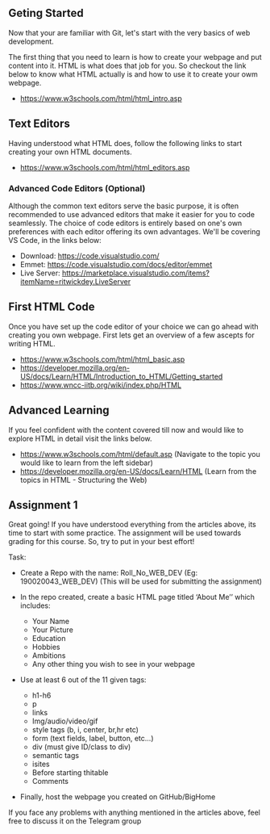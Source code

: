 ## Geting Started

Now that your are familiar with Git, let's start with the very basics of web development.

The first thing that you need to learn is how to create your webpage and put content into it. HTML is what does that job for you. So checkout the link below to know what HTML actually is and how to use it to create your owm webpage.
 - https://www.w3schools.com/html/html_intro.asp
 

## Text Editors

Having understood what HTML does, follow the following links to start creating your own HTML documents.
 - https://www.w3schools.com/html/html_editors.asp


### Advanced Code Editors (Optional)

Although the common text editors serve the basic purpose, it is often recommended to use advanced editors that make it easier for you to code seamlessly. The choice of code editors is entirely based on one's own preferences with each editor offering its own advantages. We'll be covering VS Code, in the links below:
 - Download:  https://code.visualstudio.com/
 - Emmet:  https://code.visualstudio.com/docs/editor/emmet
 - Live Server: https://marketplace.visualstudio.com/items?itemName=ritwickdey.LiveServer	


## First HTML Code

Once you have set up the code editor of your choice we can go ahead with creating you own webpage. First lets get an overview of a few ascepts for writing HTML.
 - https://www.w3schools.com/html/html_basic.asp
 - https://developer.mozilla.org/en-US/docs/Learn/HTML/Introduction_to_HTML/Getting_started
 - https://www.wncc-iitb.org/wiki/index.php/HTML
 
## Advanced Learning

If you feel confident with the content covered till now and would like to explore HTML in detail visit the links below.
 - https://www.w3schools.com/html/default.asp (Navigate to the topic you would like to learn from the left sidebar)
 - https://developer.mozilla.org/en-US/docs/Learn/HTML (Learn from the topics in HTML - Structuring the Web)

 
## Assignment 1

Great going! If you have understood everything from the articles above, its time to start with some practice. The assignment will be used towards grading for this course. So, try to put in your best effort!

Task:
 - Create a Repo with the name: Roll_No_WEB_DEV (Eg: 190020043_WEB_DEV) (This will be used for submitting the assignment)

 - In the repo created, create a basic HTML page titled ‘About Me’’ which includes:
   - Your Name
   - Your Picture
   - Education
   - Hobbies
   - Ambitions
   - Any other thing you wish to see in your webpage
   
 - Use at least 6 out of the 11 given tags:
   - h1-h6 
   - p
   - links 
   - Img/audio/video/gif
   - style tags (b, i, center, br,hr etc)
   - form (text fields, label, button, etc...)
   - div (must give ID/class to div)
   - semantic tags
   - isites
   - Before starting thitable
   - Comments
   
 - Finally, host the webpage you created on GitHub/BigHome
  
If you face any problems with anything mentioned in the articles above, feel free to discuss it on the Telegram group
